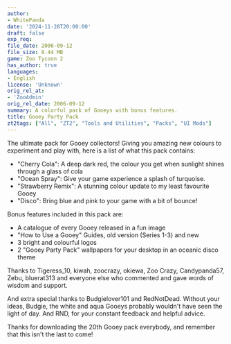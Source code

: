 ```yaml
---
author:
- WhitePanda
date: '2024-11-28T20:00:00'
draft: false
exp_req:
file_date: 2006-09-12
file_size: 8.44 MB
game: Zoo Tycoon 2
has_author: true
languages:
- English
license: 'Unknown'
orig_rel_at:
- 'ZooAdmin'
orig_rel_date: 2006-09-12
summary: A colorful pack of Gooeys with bonus features.
title: Gooey Party Pack
zt2tags: ["All", "ZT2", "Tools and Utilities", "Packs", "UI Mods"]
---
```

The ultimate pack for Gooey collectors! Giving you amazing new colours to experiment and play with, here is a list of what this pack contains:

- "Cherry Cola": A deep dark red, the colour you get when sunlight shines through a glass of cola
- "Ocean Spray": Give your game experience a splash of turquoise.
- "Strawberry Remix": A stunning colour update to my least favourite Gooey
- "Disco": Bring blue and pink to your game with a bit of bounce!

Bonus features included in this pack are:
- A catalogue of every Gooey released in a fun image
- "How to Use a Gooey" Guides, old version (Series 1-3) and new
- 3 bright and colourful logos
- 2 "Gooey Party Pack" wallpapers for your desktop in an oceanic disco theme

Thanks to Tigeress_10, kiwah, zoocrazy, okiewa, Zoo Crazy, Candypanda57, Zebu, bluerat313 and everyone else who commented and gave words of wisdom and support.

And extra special thanks to Budgielover101 and RedNotDead. Without your ideas, Budgie, the white and aqua Gooeys probably wouldn't have seen the light of day. And RND, for your constant feedback and helpful advice.

Thanks for downloading the 20th Gooey pack everybody, and remember that this isn't the last to come! 